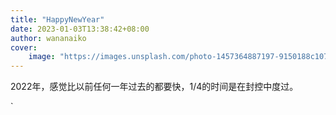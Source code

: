 ```yaml
---
title: "HappyNewYear"
date: 2023-01-03T13:38:42+08:00
author: wananaiko
cover:
    image: "https://images.unsplash.com/photo-1457364887197-9150188c107b?ixlib=rb-1.2.1&q=80&cs=tinysrgb&fm=jpg&crop=entropy"
---
```


2022年，感觉比以前任何一年过去的都要快，1/4的时间是在封控中度过。

`<!-- 设置memos部分的所有链接在新标签页打开 -->

<script type="text/javascript">
    window.onload = function() {
  var links = document.querySelectorAll("#bber a");
  for (var i = 0; i < links.length; i++) {
    links[i].target = "_blank";
  }
};
</script>
